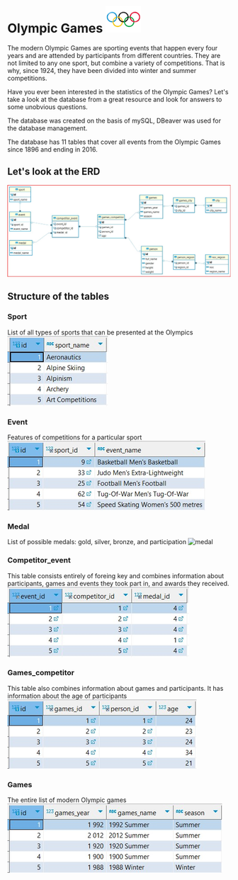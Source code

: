 # Olympic Games <img src="https://github.com/julia-urikh/Olympic_games/blob/main/img/olympic%20rings.png?raw=true" width="80" alt='logo'>

The modern Olympic Games are sporting events that happen every four years and are attended by participants from different countries. They are not limited to any one sport, but combine a variety of competitions. That is why, since 1924, they have been divided into winter and summer competitions.

Have you ever been interested in the statistics of the Olympic Games? Let's take a look at the database from a great resource and look for answers to some unobvious questions.

The database was created on the basis of mySQL, DBeaver was used for the database management.

The database has 11 tables that cover all events from the Olympic Games since 1896 and ending in 2016.
## Let's look at the ERD 
![ERD Olympic Games](https://github.com/julia-urikh/Olympic_games/blob/main/img/er%20diagram%20olympic%20games.jpg?raw=true)

## Structure of the tables

### Sport 
List of all types of sports that can be presented at the Olympics
![sport](https://github.com/julia-urikh/Olympic_games/blob/main/img/sport.jpg?raw=true)
### Event 
Features of competitions for a particular sport
![event](https://github.com/julia-urikh/Olympic_games/blob/main/img/event.jpg?raw=true)
### Medal 
List of possible medals: gold, silver, bronze, and participation
![medal]()
### Competitor_event 
This table consists entirely of foreing key and combines information about participants, games and events they took part in, and awards they received.
![competitor event](https://github.com/julia-urikh/Olympic_games/blob/main/img/competitor_event.jpg?raw=true)
### Games_competitor 
This table also combines information about games and participants. It has information about the age of participants
![Games_competitor](https://github.com/julia-urikh/Olympic_games/blob/main/img/games_competitor.jpg?raw=true)
### Games 
The entire list of modern Olympic games
![Games](https://github.com/julia-urikh/Olympic_games/blob/main/img/games.jpg?raw=true)